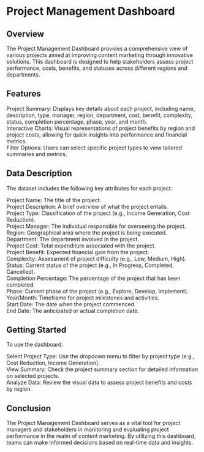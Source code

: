 # Project Management Dashboard 
## Overview
The Project Management Dashboard provides a comprehensive view of various projects aimed at improving content marketing through innovative solutions. This dashboard is designed to help stakeholders assess project performance, costs, benefits, and statuses across different regions and departments.  

## Features
Project Summary: Displays key details about each project, including name, description, type, manager, region, department, cost, benefit, complexity, status, completion percentage, phase, year, and month.  
Interactive Charts: Visual representations of project benefits by region and project costs, allowing for quick insights into performance and financial metrics.  
Filter Options: Users can select specific project types to view tailored summaries and metrics.  
## Data Description
The dataset includes the following key attributes for each project: 

Project Name: The title of the project.  
Project Description: A brief overview of what the project entails.  
Project Type: Classification of the project (e.g., Income Generation, Cost Reduction).  
Project Manager: The individual responsible for overseeing the project.  
Region: Geographical area where the project is being executed.  
Department: The department involved in the project.  
Project Cost: Total expenditure associated with the project.  
Project Benefit: Expected financial gain from the project.  
Complexity: Assessment of project difficulty (e.g., Low, Medium, High).  
Status: Current status of the project (e.g., In Progress, Completed, Cancelled).  
Completion Percentage: The percentage of the project that has been completed.  
Phase: Current phase of the project (e.g., Explore, Develop, Implement).  
Year/Month: Timeframe for project milestones and activities.  
Start Date: The date when the project commenced.  
End Date: The anticipated or actual completion date.  
## Getting Started
To use the dashboard:  

Select Project Type: Use the dropdown menu to filter by project type (e.g., Cost Reduction, Income Generation).  
View Summary: Check the project summary section for detailed information on selected projects.  
Analyze Data: Review the visual data to assess project benefits and costs by region.  
## Conclusion
The Project Management Dashboard serves as a vital tool for project managers and stakeholders in monitoring and evaluating project performance in the realm of content marketing. By utilizing this dashboard, teams can make informed decisions based on real-time data and insights.  


